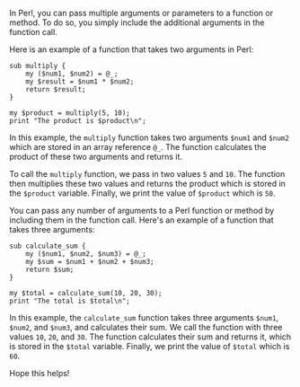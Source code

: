 In Perl, you can pass multiple arguments or parameters to a function or method. To do so, you simply include the additional arguments in the function call.

Here is an example of a function that takes two arguments in Perl:

```
sub multiply {
    my ($num1, $num2) = @_;
    my $result = $num1 * $num2;
    return $result;
}

my $product = multiply(5, 10);
print "The product is $product\n";
```

In this example, the `multiply` function takes two arguments `$num1` and `$num2` which are stored in an array reference `@_`. The function calculates the product of these two arguments and returns it.

To call the `multiply` function, we pass in two values `5` and `10`. The function then multiplies these two values and returns the product which is stored in the `$product` variable. Finally, we print the value of `$product` which is `50`.

You can pass any number of arguments to a Perl function or method by including them in the function call. Here's an example of a function that takes three arguments:

```
sub calculate_sum {
    my ($num1, $num2, $num3) = @_;
    my $sum = $num1 + $num2 + $num3;
    return $sum;
}

my $total = calculate_sum(10, 20, 30);
print "The total is $total\n";
```

In this example, the `calculate_sum` function takes three arguments `$num1`, `$num2`, and `$num3`, and calculates their sum. We call the function with three values `10`, `20`, and `30`. The function calculates their sum and returns it, which is stored in the `$total` variable. Finally, we print the value of `$total` which is `60`.

Hope this helps!